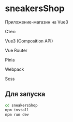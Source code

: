 # sneakersShop

Приложение-магазин на Vue3 

Стек: 

Vue3 (Composition API)

Vue Router

Pinia

Webpack

Scss

## Для запуска

```sh
cd sneakersShop
npm install
npm run dev
```
